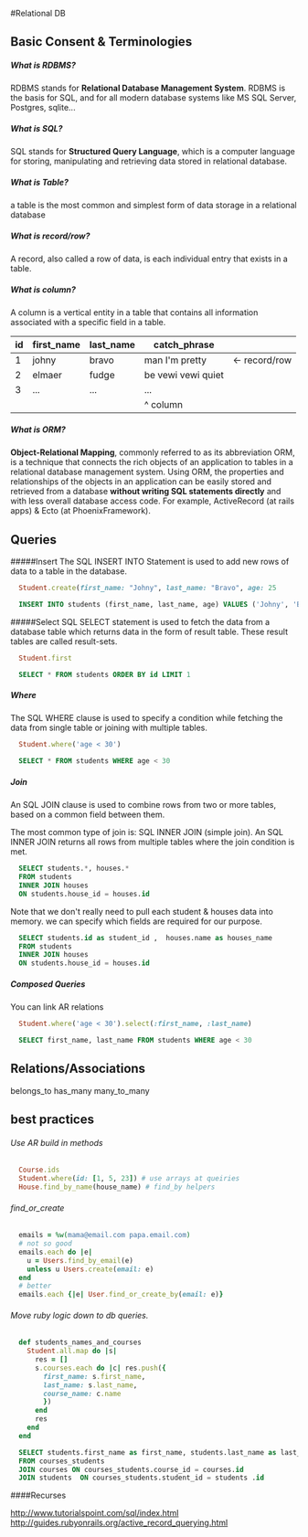 #Relational DB

Basic Consent & Terminologies
-----------------------------

##### What is RDBMS?
RDBMS stands for **Relational Database Management System**.
RDBMS is the basis for SQL, and for all modern database systems like MS SQL Server, Postgres, sqlite...

##### What is SQL?
SQL stands for **Structured Query Language**, which is a computer language for storing, manipulating and retrieving data stored in relational database.

##### What is Table?
a table is the most common and simplest form of data storage in a relational database

##### What is record/row?
A record, also called a row of data, is each individual entry that exists in a table.

##### What is column?
A column is a vertical entity in a table that contains all information associated with a specific field in a table.

| id | first_name | last_name | catch_phrase       |               |
|----|------------|-----------|--------------------|---------------|
| 1  | johny      | bravo     | man I'm pretty     | <- record/row |
| 2  | elmaer     | fudge     | be vewi vewi quiet |               |
| 3  | ...        | ...       | ...                |               |
|    |            |           | ^ column           |               |

##### What is ORM?
**Object-Relational Mapping**, commonly referred to as its abbreviation ORM, is a technique that connects the rich objects of an application to tables in a relational database management system. Using ORM, the properties and relationships of the objects in an application can be easily stored and retrieved from a database **without writing SQL statements directly** and with less overall database access code.
For example, ActiveRecord (at rails apps) & Ecto (at PhoenixFramework).

Queries
-------
#####Insert
The SQL INSERT INTO Statement is used to add new rows of data to a table in the database.

```Ruby
  Student.create(first_name: "Johny", last_name: "Bravo", age: 25
```

```SQL
  INSERT INTO students (first_name, last_name, age) VALUES ('Johny', 'Bravo', 25)
```

#####Select
SQL SELECT statement is used to fetch the data from a database table which returns data in the form of result table. These result tables are called result-sets.

```Ruby
  Student.first
```

```SQL
  SELECT * FROM students ORDER BY id LIMIT 1
```

##### Where
The SQL WHERE clause is used to specify a condition while fetching the data from single table or joining with multiple tables.

```Ruby
  Student.where('age < 30')
```

```SQL
  SELECT * FROM students WHERE age < 30
```

##### Join
An SQL JOIN clause is used to combine rows from two or more tables, based on a common field between them.

The most common type of join is: SQL INNER JOIN (simple join). An SQL INNER JOIN returns all rows from multiple tables where the join condition is met.


```SQL
  SELECT students.*, houses.*
  FROM students
  INNER JOIN houses
  ON students.house_id = houses.id
```
Note that we don't really need to pull each student & houses data into memory. we can specify which fields are required for our purpose.

```SQL
  SELECT students.id as student_id ,  houses.name as houses_name
  FROM students
  INNER JOIN houses
  ON students.house_id = houses.id
```

##### Composed Queries
You can link AR relations

```Ruby
  Student.where('age < 30').select(:first_name, :last_name)
```

```SQL
  SELECT first_name, last_name FROM students WHERE age < 30
```

Relations/Associations
----------------------

belongs_to
has_many
many_to_many

best practices
--------------

###### Use AR build in methods

```Ruby
  Course.ids
  Student.where(id: [1, 5, 23]) # use arrays at queiries
  House.find_by_name(house_name) # find_by helpers
```

###### find_or_create
```Ruby
  emails = %w(mama@email.com papa.email.com)
  # not so good
  emails.each do |e| 
    u = Users.find_by_email(e)
    unless u Users.create(email: e)
  end
  # better
  emails.each {|e| User.find_or_create_by(email: e)}
```
###### Move ruby logic down to db queries.
```ruby
  def students_names_and_courses
    Student.all.map do |s|
      res = []
      s.courses.each do |c| res.push({
        first_name: s.first_name,
        last_name: s.last_name,
        course_name: c.name
        })
      end
      res
    end
  end
```

```SQL
  SELECT students.first_name as first_name, students.last_name as last_name, courses.name as course_name
  FROM courses_students 
  JOIN courses ON courses_students.course_id = courses.id
  JOIN students  ON courses_students.student_id = students .id
```
####Recurses

http://www.tutorialspoint.com/sql/index.html
http://guides.rubyonrails.org/active_record_querying.html

